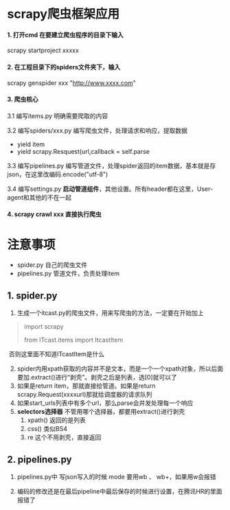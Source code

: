 # scrapy爬虫框架应用

#### 1. 打开cmd 在要建立爬虫程序的目录下输入

scrapy startproject xxxxx

#### 2. 在工程目录下的spiders文件夹下，输入

scrapy genspider xxx "http://www.xxxx.com"

#### 3. 爬虫核心

3.1 编写items.py  明确需要爬取的内容

3.2 编写spiders/xxx.py 编写爬虫文件，处理请求和响应，提取数据

- yield item
- yield scrapy.Resquest(url,callback = self.parse

3.3 编写pipelines.py 编写管道文件，处理spider返回的item数据，基本就是存json，在这里改编码.encode("utf-8")

3.4 编写settings.py **启动管道组件**，其他设置。所有header都在这里，User-agent和其他的不在一起

#### 4.  scrapy crawl xxx 直接执行爬虫



# 注意事项

- spider.py 自己的爬虫文件
- pipelines.py 管道文件，负责处理item

## 1. spider.py

1. 生成一个itcast.py的爬虫文件，用来写爬虫的方法，一定要在开始加上

> import scrapy 
>
> from ITcast.items import ItcastItem 

​	否则这里面不知道ITcastItem是什么

2. spider内用xpath获取的内容并不是文本，而是一个一个xpath对象，所以后面要加.extract()进行“剥壳”。剥壳之后是列表，选[0]就可以了
3. 如果是return item，那就直接给管道。如果是return scrapy.Request(xxxxurl)那就给调度器的请求队列
4. 如果start_urls列表中有多个url，那么parse会并发处理每一个响应
5. **selectors选择器** 不管用哪个选择器，都要用extract()进行剥壳
   1. xpath() 返回的是列表
   2. css() 类似BS4
   3. re 这个不用剥壳，直接返回

## 2. pipelines.py

1. pipelines.py中 写json写入的时候 mode 要用wb 、 wb+，如果用w会报错

2. 编码的修改还是在最后pipeline中最后保存的时候进行设置，在腾讯HR的里面报错了

   ​